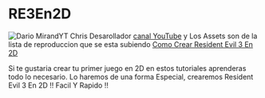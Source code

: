 # RE3En2D
 
![Dario MirandYT](https://i.imgur.com/LXRpgTH.jpg)
 Chris Desarollador  [canal YouTube](https://www.youtube.com/channel/UCnnPcNv7kxrhLFwukiwNM1g) y 
Los Assets son de la lista de reproduccion que se esta subiendo [Como Crear Resident Evil 3 En 2D](https://www.youtube.com/playlist?list=PLX123YkurzGSzg5kGystIlJFu98kn7E6r)
 
 Si te gustaria crear tu primer juego en 2D en estos tutoriales aprenderas todo lo necesario. Lo haremos de una forma Especial, crearemos Resident Evil 3 En 2D !!  Facil Y Rapido !!
